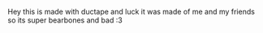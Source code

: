 Hey this is made with ductape and luck 
it was made of me and my friends so its super bearbones and bad :3
